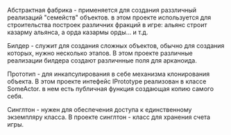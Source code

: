Абстрактная фабрика - применяется для создания раззличный реализаций "семейств" объектов.
в этом проекте используется для строительства построек различних фракций в игре: альянс строит казарму альянса, а орда казармы орды... и т.д.


Билдер - служит для создания сложных объектов, обычно для создания которых, нужно несколько этапов.
В этом проекте различные реализации билдера создают различнные поля для арканоида.

Прототип - для  инкапсулирования в себе механизма клонирования объекта. В этом проекте интефейс IPrototype реализован в классе SomeActor. в нем есть публичная функция создающая копию самого себя.

Синглтон - нужен для обеспечения доступа к единственному экземпляру класса. В проекте синглтон - класс для хранения счета игры.
